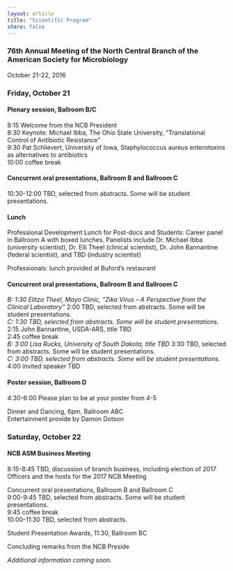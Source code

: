 ```yaml
---
layout: article
title: "Scientific Program"
share: false
---
```


### 76th Annual Meeting of the North Central Branch of the American Society for Microbiology  
October 21-22, 2016  

### Friday, October 21
#### Plenary session, Ballroom B/C  
8:15 Welcome from the NCB President  
8:30 Keynote:  Michael Ibba, The Ohio State University, “Translational Control of Antibiotic Resistance”  
9:30 Pat Schlievert, University of Iowa, Staphylococcus aureus enterotoxins as alternatives to antibiotics  
10:00 coffee break  

#### Concurrent oral presentations, Ballroom B and Ballroom C  
10:30-12:00  TBD, selected from abstracts.  Some will be student presentations.  

#### Lunch  
  Professional Development Lunch for Post-docs and Students: Career panel in Ballroom A with boxed lunches.  Panelists include Dr. Michael Ibba (university scientist), Dr. Elli Theel (clinical scientist), Dr. John Bannantine (federal scientist), and TBD (industry scientist)  
  
  Professionals:  lunch provided at Buford’s restaurant

#### Concurrent oral presentations, Ballroom B and Ballroom C
*B:  1:30 Elitza Theel, Mayo Clinic, “Zika Virus – A Perspective from the Clinical Laboratory”*
    2:00 TBD, selected from abstracts.  Some will be student presentations.  
*C:  1:30 TBD, selected from abstracts.  Some will be student presentations.*  
    2:15 John Bannantine, USDA-ARS, title TBD  
    2:45 coffee break  
*B:  3:00 Lisa Rucks, University of South Dakota, title TBD*
    3:30 TBD, selected from abstracts.  Some will be student presentations.  
*C:  3:00      TBD, selected from abstracts.  Some will be student presentations.*
    4:00 invited speaker TBD  

#### Poster session, Ballroom D
4:30-6:00  Please plan to be at your poster from 4-5  

  Dinner and Dancing, 6pm, Ballroom ABC  
  Entertainment provide by Damon Dotson  

### Saturday, October 22

#### NCB ASM Business Meeting
8:15-8:45 TBD, discussion of branch business, including election of 2017 Officers and the hosts for the 2017 NCB Meeting  

  Concurrent oral presentations, Ballroom B and Ballroom C  
9:00-9:45  TBD, selected from abstracts.  Some will be student presentations.  
9:45 coffee break  
10:00-11:30 TBD, selected from abstracts.  

  Student Presentation Awards, 11:30, Ballroom BC  

Concluding remarks from the NCB Preside  

*Additional information coming soon.*





